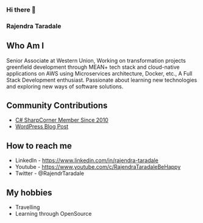### Hi there 👋

### Rajendra Taradale

## Who Am I 

Senior Associate at Western Union, Working on transformation projects greenfield development through MEAN+ tech stack and cloud-native applications on AWS using Microservices architecture, Docker, etc., A Full Stack Development enthusiast. Passionate about learning new technologies and exploring new ways of software solutions.

##  Community Contributions
  - [C# SharpCorner Member Since 2010](https://www.c-sharpcorner.com/members/rajendra-taradale3)
  - [WordPress Blog Post](https://rajendrataradale.wordpress.com/)

## How to reach me 
- LinkedIn - https://www.linkedin.com/in/rajendra-taradale
- Youtube - https://www.youtube.com/c/RajendraTaradaleBeHappy
- Twitter - @RajendrTaradale

## My hobbies
- Travelling
- Learning through OpenSource
